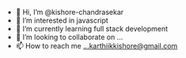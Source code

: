 - 👋 Hi, I’m @kishore-chandrasekar
- 👀 I’m interested in javascript
- 🌱 I’m currently learning full stack development
- 💞️ I’m looking to collaborate on ...
- 📫 How to reach me ...karthiikkishore@gmail.com

<!---
kishore-chandrasekar/kishore-chandrasekar is a ✨ special ✨ repository because its `README.md` (this file) appears on your GitHub profile.
You can click the Preview link to take a look at your changes.
--->

